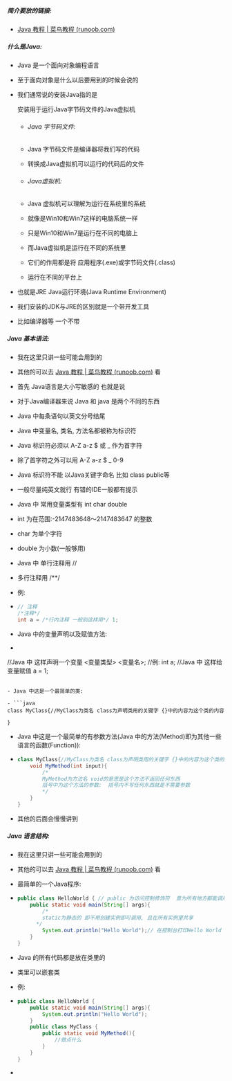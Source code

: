 ##### 简介要放的链接:

- [Java 教程 | 菜鸟教程 (runoob.com)](https://www.runoob.com/java/java-tutorial.html)

##### 什么是Java:

- Java 是一个面向对象编程语言

- 至于面向对象是什么以后要用到的时候会说的

- 我们通常说的安装Java指的是

  安装用于运行Java字节码文件的Java虚拟机

  - ###### Java 字节码文件:

  - Java 字节码文件是编译器将我们写的代码

  - 转换成Java虚拟机可以运行的代码后的文件

  - ###### Java虚拟机:

  - Java 虚拟机可以理解为运行在系统里的系统

  - 就像是Win10和Win7这样的电脑系统一样
  
  - 只是Win10和Win7是运行在不同的电脑上
  
  - 而Java虚拟机是运行在不同的系统里
  
  - 它们的作用都是将 应用程序(.exe)或字节码文件(.class)
  
  - 运行在不同的平台上

- 也就是JRE  Java运行环境(Java Runtime Environment)
- 我们安装的JDK与JRE的区别就是一个带开发工具
- 比如编译器等 一个不带

##### Java 基本语法:

- 我在这里只讲一些可能会用到的 

- 其他的可以去 [Java 教程 | 菜鸟教程 (runoob.com)](https://www.runoob.com/java/java-tutorial.html) 看

- 首先 Java语言是大小写敏感的 也就是说  

- 对于Java编译器来说  Java 和 java 是两个不同的东西

- Java 中每条语句以英文分号结尾

- Java 中变量名, 类名, 方法名都被称为标识符

- Java 标识符必须以 A-Z a-z $ 或 _ 作为首字符

- 除了首字符之外可以用 A-Z a-z $ _ 0-9

- Java 标识符不能 以Java关键字命名 比如 class public等

- 一般尽量纯英文就行 有错的IDE一般都有提示

- Java 中 常用变量类型有 int char double

- int 为在范围:-2147483648～2147483647 的整数

- char 为单个字符

- double 为小数(一般够用)

- Java 中 单行注释用 //

- 多行注释用 /**/

- 例:

- ```java
  // 注释
  /*注释*/
  int a = /*行内注释 一般别这样用*/ 1;
  ```

- Java 中的变量声明以及赋值方法:

-  ```java
  //Java 中 这样声明一个变量
  <变量类型> <变量名>;
  //例:
  int a;
  //Java 中 这样给变量赋值
  a = 1;
  ```
  
- Java 中这是一个最简单的类:

- ```java
  class MyClass{//MyClass为类名 class为声明类用的关键字 {}中的内容为这个类的内容
      
  }
  ```

- Java 中这是一个最简单的有参数方法(Java 中的方法(Method)即为其他一些语言的函数(Function)):

- ```java
  class MyClass{//MyClass为类名 class为声明类用的关键字 {}中的内容为这个类的内容
      void MyMethod(int input){
          /*
          MyMethod为方法名 void的意思是这个方法不返回任何东西
          括号中为这个方法的参数:  括号内不写任何东西就是不需要参数
          */
      }
  }
  ```
- 其他的后面会慢慢讲到

##### Java 语言结构:

- 我在这里只讲一些可能会用到的 

- 其他的可以去 [Java 教程 | 菜鸟教程 (runoob.com)](https://www.runoob.com/java/java-tutorial.html) 看

- 最简单的一个Java程序:

- ```java
  public class HelloWorld { // public 为访问控制修饰符  意为所有地方都能调用
      public static void main(String[] args){ 
          /* 
          static为静态的 即不用创建实例即可调用, 且在所有实例里共享
      	*/
          System.out.println("Hello World");// 在控制台打印Hello World
      }
  }
  ```

- Java 的所有代码都是放在类里的

- 类里可以嵌套类

- 例:

- ```java
  public class HelloWorld {
      public static void main(String[] args){
          System.out.println("Hello World");
      }
      public class MyClass {
          public static void MyMethod(){
              //做点什么
          }
      }
  }
  ```

- 